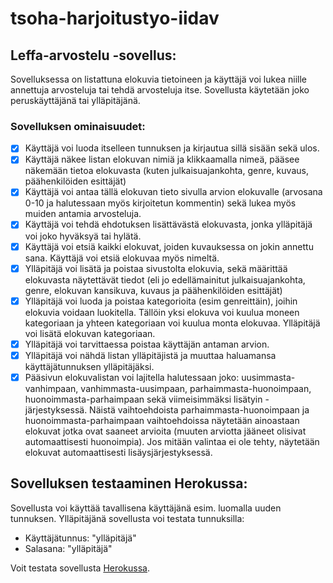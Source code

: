 # tsoha-harjoitustyo-iidav
## Leffa-arvostelu -sovellus:
Sovelluksessa on listattuna elokuvia tietoineen ja käyttäjä voi lukea niille annettuja arvosteluja tai tehdä arvosteluja itse. Sovellusta käytetään joko peruskäyttäjänä tai ylläpitäjänä.

###  Sovelluksen ominaisuudet:

- [x] Käyttäjä voi luoda itselleen tunnuksen ja kirjautua sillä sisään sekä ulos.
- [x] Käyttäjä näkee listan elokuvan nimiä ja klikkaamalla nimeä, pääsee näkemään tietoa elokuvasta (kuten julkaisuajankohta, genre, kuvaus, päähenkilöiden esittäjät)
- [x] Käyttäjä voi antaa tällä elokuvan tieto sivulla arvion elokuvalle (arvosana 0-10 ja halutessaan myös kirjoitetun kommentin) sekä lukea myös muiden antamia arvosteluja.
- [x] Käyttäjä voi tehdä ehdotuksen lisättävästä elokuvasta, jonka ylläpitäjä voi joko hyväksyä tai hylätä.
- [x] Käyttäjä voi etsiä kaikki elokuvat, joiden kuvauksessa on jokin annettu sana. Käyttäjä voi etsiä elokuvaa myös nimeltä.
- [x] Ylläpitäjä voi lisätä ja poistaa sivustolta elokuvia, sekä määrittää elokuvasta näytettävät tiedot (eli jo edellämainitut julkaisuajankohta, genre, elokuvan kansikuva, kuvaus ja päähenkilöiden esittäjät)
- [x] Ylläpitäjä voi luoda  ja poistaa kategorioita (esim genreittäin), joihin elokuvia voidaan luokitella. Tällöin yksi elokuva voi kuulua moneen kategoriaan ja yhteen kategoriaan voi kuulua monta elokuvaa. Ylläpitäjä voi lisätä elokuvan kategoriaan.
- [x] Ylläpitäjä voi tarvittaessa poistaa käyttäjän antaman arvion.
- [x] Ylläpitäjä voi nähdä listan ylläpitäjistä ja muuttaa haluamansa käyttäjätunnuksen ylläpitäjäksi.
- [x] Pääsivun elokuvalistan voi lajitella halutessaan joko: uusimmasta-vanhimpaan, vanhimmasta-uusimpaan, parhaimmasta-huonoimpaan, huonoimmasta-parhaimpaan sekä viimeisimmäksi lisätyin -järjestyksessä. Näistä vaihtoehdoista parhaimmasta-huonoimpaan ja huonoimmasta-parhaimpaan vaihtoehdoissa näytetään ainoastaan elokuvat jotka ovat saaneet arvioita (muuten arviotta jääneet olisivat automaattisesti huonoimpia). Jos mitään valintaa ei ole tehty, näytetään elokuvat automaattisesti lisäysjärjestyksessä.

## Sovelluksen testaaminen Herokussa:
Sovellusta voi käyttää tavallisena käyttäjänä esim. luomalla uuden tunnuksen. Ylläpitäjänä sovellusta voi testata tunnuksilla:
- Käyttäjätunnus: "ylläpitäjä"
- Salasana: "ylläpitäjä"

Voit testata sovellusta [Herokussa](https://tsoha-harjoitustyo-iidav.herokuapp.com/).


